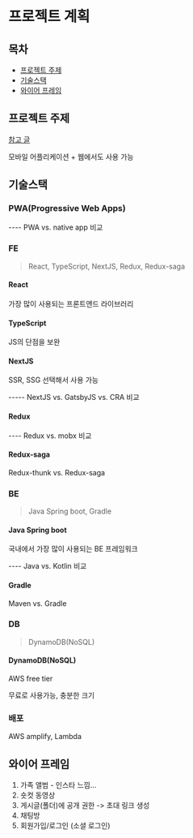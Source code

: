 # 프로젝트 계획

## 목차

* [프로젝트 주제](#프로젝트-주제)
* [기술스택](#기술스택)
* [와이어 프레임](#와이어-프레임)

## 프로젝트 주제

[참고 글](https://pann.nate.com/talk/342915834)

모바일 어플리케이션 + 웹에서도 사용 가능



## 기술스택

### PWA(Progressive Web Apps)

---- PWA vs. native app 비교



### FE

> React, TypeScript, NextJS, Redux, Redux-saga

#### React

가장 많이 사용되는 프론트앤드 라이브러리

#### TypeScript

JS의 단점을 보완

#### NextJS

SSR, SSG 선택해서 사용 가능

----- NextJS vs. GatsbyJS vs. CRA 비교

#### Redux

---- Redux vs. mobx 비교

#### Redux-saga

Redux-thunk vs. Redux-saga



### BE

> Java Spring boot, Gradle

#### Java Spring boot

국내에서 가장 많이 사용되는 BE 프레임워크

---- Java vs. Kotlin 비교

#### Gradle

Maven vs. Gradle



### DB

> DynamoDB(NoSQL)

#### DynamoDB(NoSQL)

AWS free tier

무료로 사용가능, 충분한 크기



### 배포

AWS amplify, Lambda





## 와이어 프레임

1. 가족 앨범 - 인스타 느낌...
2. 숏컷 동영상 
3. 게시글(폴더)에 공개 권한 -> 초대 링크 생성
4. 채팅방
5. 회원가입/로그인 (소셜 로그인)
